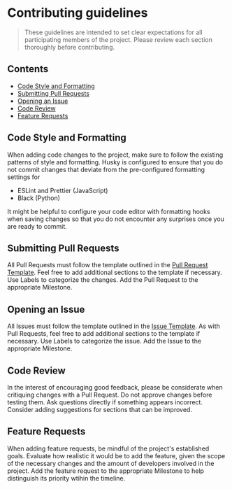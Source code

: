 # Contributing guidelines

> These guidelines are intended to set clear expectations for all participating members of the project. Please review each section thoroughly before contributing.

## Contents

- [Code Style and Formatting](#code-style-and-formatting)
- [Submitting Pull Requests](#submitting-pull-requests)
- [Opening an Issue](#opening-an-issue)
- [Code Review](#code-review)
- [Feature Requests](#feature-requests)

## Code Style and Formatting

When adding code changes to the project, make sure to follow the existing patterns of style and formatting. Husky is configured to ensure that you do not commit changes that deviate from the pre-configured formatting settings for
- ESLint and Prettier (JavaScript)
- Black (Python)

It might be helpful to configure your code editor with formatting hooks when saving changes so that you do not encounter any surprises once you are ready to commit.

## Submitting Pull Requests

All Pull Requests must follow the template outlined in the [Pull Request Template](./pull_request_template.md). Feel free to add additional sections to the template if necessary. Use Labels to categorize the changes. Add the Pull Request to the appropriate Milestone.

## Opening an Issue

All Issues must follow the template outlined in the [Issue Template](./issue_template.md). As with Pull Requests, feel free to add additional sections to the template if necessary. Use Labels to categorize the issue. Add the Issue to the appropriate Milestone.

## Code Review

In the interest of encouraging good feedback, please be considerate when critiquing changes with a Pull Request. Do not approve changes before testing them. Ask questions directly if something appears incorrect. Consider adding suggestions for sections that can be improved.

## Feature Requests

When adding feature requests, be mindful of the project's established goals. Evaluate how realistic it would be to add the feature, given the scope of the necessary changes and the amount of developers involved in the project. Add the feature request to the appropriate Milestone to help distinguish its priority wtihin the timeline.
